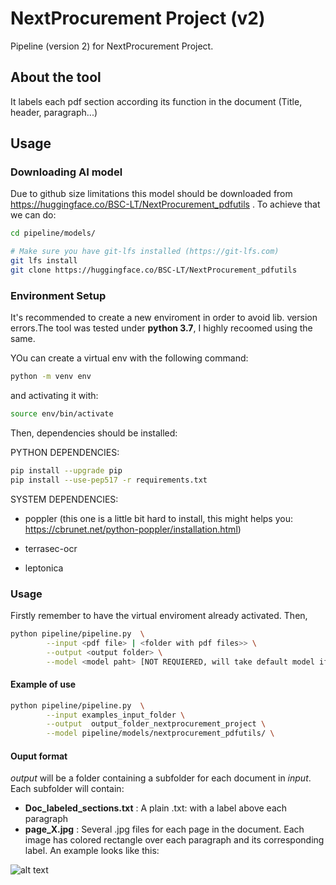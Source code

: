 # NextProcurement Project (v2)

Pipeline (version 2) for NextProcurement Project.


## About the tool
It labels each pdf section according its function in the document (Title, header, paragraph...)

## Usage

### Downloading AI model

Due to github size limitations this model should be downloaded from https://huggingface.co/BSC-LT/NextProcurement_pdfutils . To achieve that we can do:


```bash
cd pipeline/models/

# Make sure you have git-lfs installed (https://git-lfs.com)
git lfs install
git clone https://huggingface.co/BSC-LT/NextProcurement_pdfutils
```


### Environment Setup
It's recommended to create a new enviroment in order to avoid lib. version errors.The tool was tested under **python 3.7**, I highly recoomed using the same.

YOu can create a virtual env with the following command:

```bash
python -m venv env 
```

and activating it with:


```bash
source env/bin/activate
```

Then, dependencies should be installed:


PYTHON DEPENDENCIES:
```bash
pip install --upgrade pip
pip install --use-pep517 -r requirements.txt
```

SYSTEM DEPENDENCIES:
 - poppler (this one is a little bit hard to install, this might helps you: https://cbrunet.net/python-poppler/installation.html)

 - terrasec-ocr

 - leptonica


### Usage
Firstly remember to have the virtual enviroment already activated. Then,

```bash
python pipeline/pipeline.py  \
        --input <pdf file> | <folder with pdf files>> \
        --output <output folder> \
        --model <model paht> [NOT REQUIERED, will take default model if not specified] (desired model classify the sections (excluding tables) (title, header,etc.) )
```

#### Example of use

```bash
python pipeline/pipeline.py  \
        --input examples_input_folder \
        --output  output_folder_nextprocurement_project \
        --model pipeline/models/nextprocurement_pdfutils/ \
```
#### Ouput format

*output* will be a folder containing a subfolder for each document in *input*. Each subfolder will contain:
- **Doc_labeled_sections.txt** : A plain .txt:  with a label above each paragraph
- **page_X.jpg** : Several .jpg files for each page in the document. Each image has colored rectangle over each paragraph and its corresponding label. An example looks like this:

![alt text](https://github.com/TeMU-BSC/NextProcurement_v2/blob/main/img/page_0.jpg "Example of an page_X.jpg")




